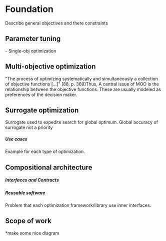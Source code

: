 Foundation
==========

Describe general objectives and there constraints

Parameter tuning
----------------

\- Single-obj optimization

Multi-objective optimization
----------------------------

"The process of optimizing systematically and simultaneously a
collection of objective functions \[\...\]" \[88, p. 369\]Thus, A
central issue of MOO is the relationship between the objective
functions. These are usually modeled as preferences of the decision
maker.

Surrogate optimization
----------------------

Surrogate used to expedite search for global optimum. Global accuracy of
surrogate not a priority

##### Use cases

Example for each type of optimization.

Compositional architecture
--------------------------

##### Interfaces and Contracts

##### Reusable software

Problem that each optimization framework/library use inner interfaces.

Scope of work
-------------

\*make some nice diagram

